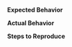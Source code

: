<!--

Make sure to checkout [CONTRIBUTING.md](https://github.com/bpmn-io/bpmn-js/blob/master/.github/CONTRIBUTING.md#creating-an-issue) before filing a bug or feature request.

If possible, reproduce bugs through a [JSFiddle snippet](https://jsfiddle.net/kxqy09gf) or in a separate project on GitHub.

-->


__Expected Behavior__


__Actual Behavior__


__Steps to Reproduce__